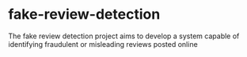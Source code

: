 # fake-review-detection
The fake review detection project aims to develop a system capable of identifying fraudulent or misleading reviews posted online
